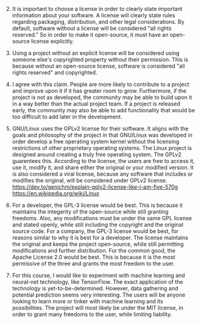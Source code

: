 2. It is important to choose a license in order to clearly state important information about your software. A license will clearly state rules regarding packaging, distribution, and other legal considerations.  By default, software without a license will be considered "all rights reserved." So in order to make it open-source, it must have an open-source license explicitly.

3. Using a project without an explicit license will be considered using someone else's copyrighted property without their permission. This is because without an open-source license, software is considered "all rights reserved" and copyrighted.

4. I agree with this claim.  People are more likely to contribute to a project and improve upon it if it has greater room to grow.  Furthermore, if the project is not as developed, the community may be able to build upon it in a way better than the actual project team. If a project is released early, the community may also be able to add functionality that would be too difficult to add later in the development.

5. GNU/Linux uses the GPLv2 license for their software.  It aligns with the goals and philosophy of the project in that GNU/Linux was developed in order develop a free operating system kernel without the licensing restrictions of other proprietary operating systems.  The Linux project is designed around creating a truly free operating system.  The GPLv2 guarentees this.  According to the license, the users are free to access it, use it, modify it, and share either the original or your modified version. It is also considered a viral license, because any software that includes or modifies the original, will be considered under GPLv2 license. 
https://dev.to/genichm/explain-gplv2-license-like-i-am-five-570g 
https://en.wikipedia.org/wiki/Linux

7. For a developer, the GPL-3 license would be best.  This is because it maintains the integerity of the open-source while still granting freedoms.  Also, any modifications must be under the same GPL license and stated openly, while still including the copyright and the original source code.
For a company, the GPL-3 license would be best, for reasons similar to why it is best for a developer.  The license maintains the original and keeps the project open-source, while still permitting modifications and further distribution.
For the common good, the Apache License 2.0 would be best. This is because it is the most permissive of the three and grants the most freedom to the user.

9. For this course, I would like to experiment with machine learning and neural-net technology, like TensorFlow. The exact application of the technology is yet-to-be-determined. However, data gathering and potential prediction seems very interesting.  The users will be anyone looking to learn more or tinker with machine learning and its possibilities.  The project will most likely be under the MIT license, in order to grant many freedoms to the user, while limiting liability.


